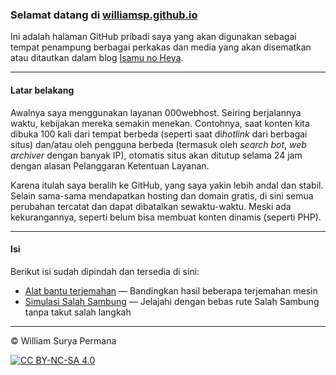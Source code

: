 ### Selamat datang di [williamsp.github.io](https://williamsp.github.io)

Ini adalah halaman GitHub pribadi saya yang akan digunakan sebagai tempat 
penampung berbagai perkakas dan media yang akan disematkan atau ditautkan
dalam blog [Isamu no Heya](https://isamunoheya.blogspot.com).

---

#### Latar belakang

Awalnya saya menggunakan layanan 000webhost. Seiring berjalannya waktu, 
kebijakan mereka semakin menekan. Contohnya, saat konten kita dibuka 100 
kali dari tempat berbeda (seperti saat di*hotlink* dari berbagai situs) 
dan/atau oleh pengguna berbeda (termasuk oleh *search bot*, *web archiver*
dengan banyak IP), otomatis situs akan ditutup selama 24 jam dengan alasan
Pelanggaran Ketentuan Layanan.

Karena itulah saya beralih ke GitHub, yang saya yakin lebih andal dan stabil.
Selain sama-sama mendapatkan hosting dan domain gratis, di sini semua 
perubahan tercatat dan dapat dibatalkan sewaktu-waktu. Meski ada 
kekurangannya, seperti belum bisa membuat konten dinamis (seperti PHP).

---

#### Isi

Berikut isi sudah dipindah dan tersedia di sini:

- [Alat bantu terjemahan](https://williamsp.github.io/perkakas/terjemahan)
&mdash; Bandingkan hasil beberapa terjemahan mesin
- [Simulasi Salah Sambung](https://williamsp.github.io/salahsambung)
&mdash; Jelajahi dengan bebas rute Salah Sambung tanpa takut salah langkah

---

&copy; William Surya Permana

[![CC BY-NC-SA 4.0](https://licensebuttons.net/l/by-nc-sa/4.0/88x31.png)][cc-by-nc-sa-url]

[cc-by-nc-sa-url]: https://creativecommons.org/licenses/by-nc-sa/4.0/deed.id

